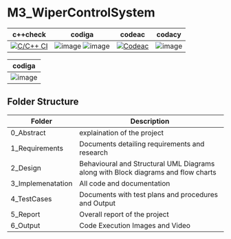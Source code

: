 # M3_WiperControlSystem



|c++check|codiga|codeac|codacy|
---|---|---|---|
|[![C/C++ CI](https://github.com/SreeLikitha/M2_TemperatureMonitoringSystem/actions/workflows/c-build.yml/badge.svg)](https://github.com/SreeLikitha/M2_TemperatureMonitoringSystem/actions/workflows/c-build.yml) |![image](https://user-images.githubusercontent.com/101239044/168314106-36551d1d-5955-44c0-a945-a34e7020dbea.png) ![image](https://user-images.githubusercontent.com/101239044/168314195-4feac4bb-ace0-41c7-8999-9d6bb328959e.png)|[![Codeac](https://static.codeac.io/badges/2-491386982.svg "Codeac")](https://app.codeac.io/github/SreeLikitha/M3_WiperControlSystem)|![image](https://user-images.githubusercontent.com/101239044/168314465-7b44a837-0f4d-4398-bb2d-6aa5430206a5.png)



|codiga|
--|
|![image](https://user-images.githubusercontent.com/101239044/168411102-c9371ec8-06d8-49f7-922b-d9fee732df5b.png)



## **Folder Structure**

<html>
<body>
<!--StartFragment-->

Folder | Description
-- | --
0_Abstract | explaination of the project
1_Requirements | Documents detailing requirements and research
2_Design | Behavioural and Structural UML Diagrams along with Block diagrams and flow charts
3_Implemenatation | All code and documentation
4_TestCases | Documents with test plans and procedures and Output
5_Report | Overall report of the project
6_Output | Code Execution Images and Video

<!--EndFragment-->
</body>
</html>